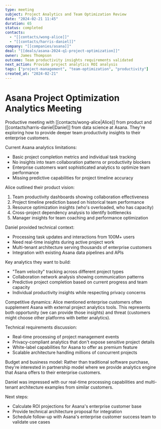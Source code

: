 ```yaml
---
type: meeting
subject: Project Analytics and Team Optimization Review
date: "2024-02-21 11:45"
duration: 65
status: completed
contacts:
  - "[[contacts/wong-alice]]"
  - "[[contacts/harris-daniel]]"
company: "[[companies/asana]]"
deal: "[[deals/asana-2024-q1-project-optimization]]"
owner: James Thompson
outcome: Team productivity insights requirements validated
next_action: Provide project analytics ROI analysis
tags: ["project-management", "team-optimization", "productivity"]
created_at: "2024-02-21"
---
```


# Asana Project Optimization Analytics Meeting

Productive meeting with [[contacts/wong-alice|Alice]] from product and [[contacts/harris-daniel|Daniel]] from data science at Asana. They're exploring how to provide deeper team productivity insights to their enterprise customers.

Current Asana analytics limitations:
- Basic project completion metrics and individual task tracking
- No insights into team collaboration patterns or productivity blockers
- Enterprise customers want sophisticated analytics to optimize team performance
- Missing predictive capabilities for project timeline accuracy

Alice outlined their product vision:
1. Team productivity dashboards showing collaboration effectiveness
2. Project timeline prediction based on historical team performance  
3. Resource optimization insights (who's overloaded, who has capacity)
4. Cross-project dependency analysis to identify bottlenecks
5. Manager insights for team coaching and performance optimization

Daniel provided technical context:
- Processing task updates and interactions from 100M+ users
- Need real-time insights during active project work
- Multi-tenant architecture serving thousands of enterprise customers
- Integration with existing Asana data pipelines and APIs

Key analytics they want to build:
- "Team velocity" tracking across different project types
- Collaboration network analysis showing communication patterns
- Predictive project completion based on current progress and team capacity
- Individual productivity insights while respecting privacy concerns

Competitive dynamics: Alice mentioned enterprise customers often supplement Asana with external project analytics tools. This represents both opportunity (we can provide those insights) and threat (customers might choose other platforms with better analytics).

Technical requirements discussion:
- Real-time processing of project management events
- Privacy-compliant analytics that don't expose sensitive project details
- White-label capabilities for Asana to offer as premium feature
- Scalable architecture handling millions of concurrent projects

Budget and business model: Rather than traditional software purchase, they're interested in partnership model where we provide analytics engine that Asana offers to their enterprise customers.

Daniel was impressed with our real-time processing capabilities and multi-tenant architecture examples from similar customers.

Next steps:
- Calculate ROI projections for Asana's enterprise customer base
- Provide technical architecture proposal for integration
- Schedule follow-up with Asana's enterprise customer success team to validate use cases